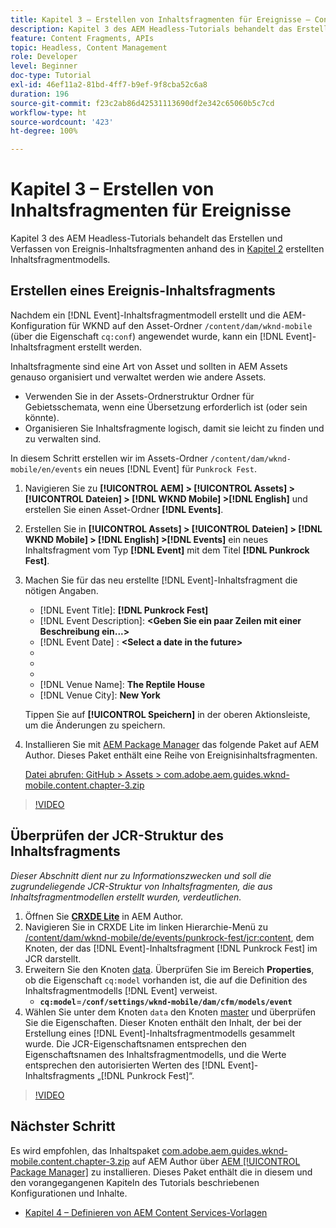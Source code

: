```yaml
---
title: Kapitel 3 – Erstellen von Inhaltsfragmenten für Ereignisse – Content Services
description: Kapitel 3 des AEM Headless-Tutorials behandelt das Erstellen und Verfassen von Ereignis-Inhaltsfragmenten anhand des in Kapitel 2 erstellten Inhaltsfragmentmodells.
feature: Content Fragments, APIs
topic: Headless, Content Management
role: Developer
level: Beginner
doc-type: Tutorial
exl-id: 46ef11a2-81bd-4ff7-b9ef-9f8cba52c6a8
duration: 196
source-git-commit: f23c2ab86d42531113690df2e342c65060b5c7cd
workflow-type: ht
source-wordcount: '423'
ht-degree: 100%

---
```


# Kapitel 3 – Erstellen von Inhaltsfragmenten für Ereignisse

Kapitel 3 des AEM Headless-Tutorials behandelt das Erstellen und Verfassen von Ereignis-Inhaltsfragmenten anhand des in [Kapitel 2](./chapter-2.md) erstellten Inhaltsfragmentmodells.

## Erstellen eines Ereignis-Inhaltsfragments

Nachdem ein [!DNL Event]-Inhaltsfragmentmodell erstellt und die AEM-Konfiguration für WKND auf den Asset-Ordner `/content/dam/wknd-mobile` (über die Eigenschaft `cq:conf`) angewendet wurde, kann ein [!DNL Event]-Inhaltsfragment erstellt werden.

Inhaltsfragmente sind eine Art von Asset und sollten in AEM Assets genauso organisiert und verwaltet werden wie andere Assets.

* Verwenden Sie in der Assets-Ordnerstruktur Ordner für Gebietsschemata, wenn eine Übersetzung erforderlich ist (oder sein könnte).
* Organisieren Sie Inhaltsfragmente logisch, damit sie leicht zu finden und zu verwalten sind.

In diesem Schritt erstellen wir im Assets-Ordner `/content/dam/wknd-mobile/en/events` ein neues [!DNL Event] für `Punkrock Fest`.

1. Navigieren Sie zu **[!UICONTROL AEM] > [!UICONTROL Assets] > [!UICONTROL Dateien] > [!DNL WKND Mobile] >[!DNL English]** und erstellen Sie einen Asset-Ordner **[!DNL Events]**.
1. Erstellen Sie in **[!UICONTROL Assets] > [!UICONTROL Dateien] > [!DNL WKND Mobile] > [!DNL English] >[!DNL Events]** ein neues Inhaltsfragment vom Typ **[!DNL Event]** mit dem Titel **[!DNL Punkrock Fest]**.
1. Machen Sie für das neu erstellte [!DNL Event]-Inhaltsfragment die nötigen Angaben.

   * [!DNL Event Title]: **[!DNL Punkrock Fest]**
   * [!DNL Event Description]: **&lt;Geben Sie ein paar Zeilen mit einer Beschreibung ein...>**
   * [!DNL Event Date] : **&lt;Select a date in the future>**
   * [!DNL Event Type]: **Musik**
   * [!DNL Ticket Price]: **10**
   * [!DNL Event Image]: **/content/dam/wknd-mobile/images/tom-rogerson-574325-unsplash.jpg**
   * [!DNL Venue Name]: **The Reptile House**
   * [!DNL Venue City]: **New York**

   Tippen Sie auf **[!UICONTROL Speichern]** in der oberen Aktionsleiste, um die Änderungen zu speichern.

1. Installieren Sie mit [AEM Package Manager](http://localhost:4502/crx/packmgr/index.jsp) das folgende Paket auf AEM Author. Dieses Paket enthält eine Reihe von Ereignisinhaltsfragmenten.

   [Datei abrufen: GitHub > Assets > com.adobe.aem.guides.wknd-mobile.content.chapter-3.zip](https://github.com/adobe/aem-guides-wknd-mobile/releases/latest)

>[!VIDEO](https://video.tv.adobe.com/v/28338?quality=12&learn=on)

## Überprüfen der JCR-Struktur des Inhaltsfragments

*Dieser Abschnitt dient nur zu Informationszwecken und soll die zugrundeliegende JCR-Struktur von Inhaltsfragmenten, die aus Inhaltsfragmentmodellen erstellt wurden, verdeutlichen.*

1. Öffnen Sie **[CRXDE Lite](http://localhost:4502/crx/de/index.jsp)** in AEM Author.
1. Navigieren Sie in CRXDE Lite im linken Hierarchie-Menü zu [/content/dam/wknd-mobile/de/events/punkrock-fest/jcr:content](http://localhost:4502/crx/de/index.jsp#/content/dam/wknd-mobile/en/events/punkrock-fest/jcr:content), dem Knoten, der das [!DNL Event]-Inhaltsfragment [!DNL Punkrock Fest] im JCR darstellt.
1. Erweitern Sie den Knoten [data](http://localhost:4502/crx/de/index.jsp#/content/dam/wknd-mobile/en/events/punkrock-fest/jcr:content/data/master).
Überprüfen Sie im Bereich **Properties**, ob die Eigenschaft `cq:model` vorhanden ist, die auf die Definition des Inhaltsfragmentmodells [!DNL Event] verweist.
   * **`cq:model`**=**`/conf/settings/wknd-mobile/dam/cfm/models/event`**
1. Wählen Sie unter dem Knoten `data` den Knoten [master](http://localhost:4502/crx/de/index.jsp#/content/dam/wknd-mobile/en/events/punkrock-fest/jcr:content/data/master) und überprüfen Sie die Eigenschaften. Dieser Knoten enthält den Inhalt, der bei der Erstellung eines [!DNL Event]-Inhaltsfragmentmodells gesammelt wurde. Die JCR-Eigenschaftsnamen entsprechen den Eigenschaftsnamen des Inhaltsfragmentmodells, und die Werte entsprechen den autorisierten Werten des [!DNL Event]-Inhaltsfragments „[!DNL Punkrock Fest]“.

>[!VIDEO](https://video.tv.adobe.com/v/28356?quality=12&learn=on)

## Nächster Schritt

Es wird empfohlen, das Inhaltspaket [com.adobe.aem.guides.wknd-mobile.content.chapter-3.zip](https://github.com/adobe/aem-guides-wknd-mobile/releases/latest) auf AEM Author über [AEM [!UICONTROL Package Manager]](http://localhost:4502/crx/packmgr/index.jsp) zu installieren. Dieses Paket enthält die in diesem und den vorangegangenen Kapiteln des Tutorials beschriebenen Konfigurationen und Inhalte.

* [Kapitel 4 – Definieren von AEM Content Services-Vorlagen](./chapter-4.md)
